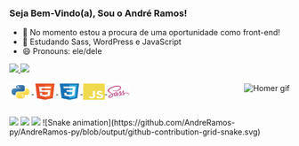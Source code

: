 ### Seja Bem-Vindo(a), Sou o André Ramos!

- 🔭 No momento estou a procura de uma oportunidade como front-end!
- 🌱 Estudando Sass, WordPress e JavaScript
- 😄 Pronouns: ele/dele

 <div>
  <a href="https://github.com/AndreRamos-py">
  <img height="180em" src="https://github-readme-stats.vercel.app/api?username=AndreRamos-py&show_icons=true&theme=algolia&include_all_commits=true&count_private=true"/>
  <img height="180em" src="https://github-readme-stats.vercel.app/api/top-langs/?username=AndreRamos-py&layout=compact&langs_count=7&theme=algolia"/>
</div>
<div style="display: inline_block"><br>
  <img align="center" alt="Andre-Python" height="30" width="40" src="https://raw.githubusercontent.com/devicons/devicon/master/icons/python/python-original.svg">
  <img align="center" alt="Andre-HTML" height="30" width="40" src="https://raw.githubusercontent.com/devicons/devicon/master/icons/html5/html5-original.svg">
  <img align="center" alt="Andre-CSS" height="30" width="40" src="https://raw.githubusercontent.com/devicons/devicon/master/icons/css3/css3-original.svg">
  <img align="center" alt="Andre-Js" height="30" width="40" src="https://raw.githubusercontent.com/devicons/devicon/master/icons/javascript/javascript-plain.svg">
  <img align="center" alt="Andre-Sass" height="30" width="40" src="https://raw.githubusercontent.com/devicons/devicon/master/icons/sass/sass-original.svg">
  <img align="right" alt="Homer gif" src="https://media.tenor.com/images/7565b42a92a6f1737f342ab6617a1b97/tenor.gif">
</div>

 ##
 
 <div>
  <a href="https://instagram.com/tlgd_dede" target="_blank"><img src="https://img.shields.io/badge/-Instagram-%23E4405F?style=for-the-badge&logo=instagram&logoColor=white"            target="_blank"></a>
  <a href="https://www.linkedin.com/in/rafaella-ballerini-45875016a" target="_blank"><img src="https://img.shields.io/badge/-LinkedIn-%230077B5?style=for-the-badge&logo=linkedin&logoColor=white" target="_blank"></a>
  <a href = "..."><img src="https://img.shields.io/badge/-Gmail-%23333?style=for-the-badge&logo=gmail&logoColor=white" target="_blank"></a>
  ![Snake animation](https://github.com/AndreRamos-py/AndreRamos-py/blob/output/github-contribution-grid-snake.svg)
 </div>

